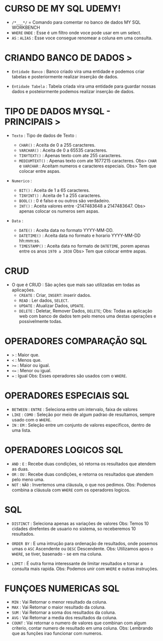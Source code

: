 # CURSO DE MY SQL UDEMY!

* `/*___*/` = Comando para comentar no banco de dados MY SQL WORKBENCH
* `WHERE` `ONDE` : Esse é um filtro onde voce pode usar em um select.
* `AS` : `ALIAS` : Esse voce consegue renomear a coluna em uma consulta.

# CRIANDO BANCO DE DADOS > 
* `Entidade Banco` : Banco criado vira uma entidade e podemos criar tabelas e posteriormente realizar inserção de dados. 

* `Entidade Tabela` : Tabela criada vira uma entidade para guardar nossas dados e posteiormente podemos realizar inserção de dados.

# TIPO DE DADOS MYSQL - PRINCIPAIS >
* `Texto` : Tipo de dados de Texto : 
    * `CHAR()` :  Aceita de 0 a 255 caracteres.
    * `VARCHAR()` : Aceita de 0 a 65535 caracteres.
    * `TINYTEXT()` : Apenas texto com ate 255 caracteres.
    * `MEDIUMTEXT()` : Apenas texto com ate 1677215 caracteres.
    Obs> `CHAR` e `VARCHAR` : Aceitam numeros e caracteres especiais.
    Obs> Tem que colocar entre aspas.

* `Numerico` : 
    * `BIT()` :  Aceita de 1 a 65 caracteres.
    * `TINYINT()` : Aceita de 1 a 255 caracteres.
    * `BOOL()` : 0 é falso e ou outros são verdadeiro.
    * `INT()` : Aceita valores entre -2147483648 a 2147483647.
    Obs> apenas colocar os numeros sem aspas.

* `Data` : 
    * `DATE()` :  Aceita data no formato YYYY-MM-DD.
    * `DATETIME()` : Aceita data no formato e horario YYYY-MM-DD hh:mm:ss.
    * `TIMESTAMP()` : Aceita data no formato de `DATETIME`, porem apenas entre os anos `1970 a 2038`
    Obs> Tem que colocar emtre aspas.

# CRUD
* O que é CRUD : São ações que mais sao utilizadas em todas as aplicações.
    * `CREATE` : Criar, `INSERT`: inserir dados.
    * `READ` : Ler dados, `SELECT`.
    * `UPDATE` : Atualizar Dados, `UPDATE`.
    * `DELETE` : Deletar, Remover Dados, `DELETE`;
    Obs: Todas as aplicação web com banco de dados tem pelo menos uma destas operações e possivelmente todas.

# OPERADORES COMPARAÇÃO SQL
* `>` : Maior que.
* `<` : Menos que.
* `>=` : Maior ou igual.
* `<=` : Menor ou igual.
* `=` : Igual
    Obs: Esses operadores são usados com o `WHERE`. 

# OPERADORES ESPECIAIS SQL
* `BETWEEN` : `ENTRE` : Seleciona entre um intervalo, faixa de valores
* `LIKE` : `COMO` : Seleção por meio de algum padrao de resultamos, sempre usado com o `WHERE`.
* `IN` : `EM` : Seleção entre um conjunto de valores especificos, dentro de uma lista.

# OPERADORES LOGICOS SQL
* `AND` : `E` :  Recebe duas condições, só retorna os resultados que atendem as duas.
* `OR` : `OU` :  Recebe duas condições, e retorna os resultados que atendem pelo meno uma.
* `NOT` : `NÃO` : Invertemos uma cláusula, o que nos pedimos.
    Obs: Podemos combina a cláusula com `WHERE` com os operadores logicos.

# SQL
* `DISTINCT` : Seleciona apenas as variações de valores
    Obs: Temos 10 cidades direfentes de usuario no sistema, so receberemos 10 resultados.

* `ORDER BY` : E uma intrução para ordenação de resultados, onde posemos umas o `ASC` Ascendente ou `DESC` Descendente.
    Obs: Utilizamos apos o `WHERE`, se tiver, basenado - se em ma coluna.

* `LIMIT` : É outra forma interessante de limitar resultados e tornar a consulta mais rapida.
    Obs: Podemos unir com `WHERE` e outras instruções.

# FUNÇOES NUMERICAS SQL
* `MIN` : Vai Retornar o menor resultado da coluna.
* `MAX` : Vai Retornar o maior resultado da coluna.
* `SUM` : Vai Retornar a soma dos resultados da coluna.
* `AVG` : Vai Retornar a media dos resultados da coluna.
* `COUNT` : Vai retornar o numero de valores que combinan com algum criterio, contar numero de resultado em uma coluna.
    Obs: Lembrando que as funções irao funcionar com numeros.
